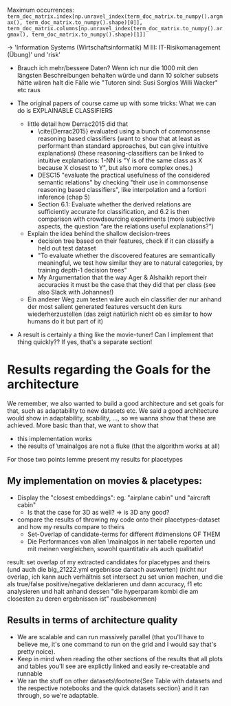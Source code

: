 
Maximum occurrences:
`term_doc_matrix.index[np.unravel_index(term_doc_matrix.to_numpy().argmax(), term_doc_matrix.to_numpy().shape)[0]], term_doc_matrix.columns[np.unravel_index(term_doc_matrix.to_numpy().argmax(), term_doc_matrix.to_numpy().shape)[1]]`

→ 'Information Systems (Wirtschaftsinformatik) M III: IT-Risikomanagement (Übung)' und 'risk'


* Brauch ich mehr/bessere Daten? Wenn ich nur die 1000 mit den längsten Beschreibungen behalten würde und dann 10 solcher subsets hätte wären halt die Fälle wie "Tutoren sind: Susi Sorglos Willi Wacker" etc raus



* The original papers of course came up with some tricks: What we can do is EXPLAINABLE CLASSIFIERS
	* little detail how Derrac2015 did that
		* \cite{Derrac2015} evaluated using a bunch of commonsense reasoning based classifiers (want to show that at least as performant than standard approaches, but can give intuitive explanations) (these reasoning-classifiers can be linked to intuitive explanations: 1-NN is "Y is of the same class as X because X closest to Y", but also more complex ones.) 
		* DESC15 "evaluate the practical usefulness of the considered semantic relations" by checking "their use in commonsense reasoning based classifiers", like interpolation and a fortiori inference (chap 5)
		* Section 6.1: Evaluate whether the derived relations are sufficiently accurate for classification, and 6.2 is then comparison with crowdsourcing experiments (more subjective aspects, the question “are the relations useful explanations?”)
	* Explain the idea behind the shallow decision-trees
		* decision tree based on their features, check if it can classify a held out test dataset
		* "To evaluate whether the discovered features are semantically meaningful, we test how similar they are to natural categories, by training depth-1 decision trees"
		* My Argumentation that the way Ager & Alshaikh report their accuracies it must be the case that they did that per class (see also Slack with Johannes!)
	* Ein anderer Weg zum testen wäre auch ein classifier der nur anhand der most salient generated features versucht den kurs wiederherzustellen (das zeigt natürlich nicht ob es similar to how humans do it but part of it)

* A result is certainly a thing like the movie-tuner! Can I implement that thing quickly?? If yes, that's a separate section!


# Results regarding the Goals for the architecture 

<!-- Eine meiner 2 research questions ja war "wie sieht eine gute architecture aus", so if the architecture is good and how it (and thus a good architecture) looks are results!! -->


We remember, we also wanted to build a good architecture and set goals for that, such as adaptability to new datasets etc.
We said a good architecture would show in adaptability, scability, ..., so we wanna show that these are achieved. 
More basic than that, we want to show that 

* this implementation works
* the results of \mainalgos are not a fluke (that the algorithm works at all)

For those two points lemme present my results for placetypes


## My implementation on movies & placetypes:

* Display the "closest embeddings": eg. "airplane cabin" und "aircraft cabin"
	* Is that the case for 3D as well? => is 3D any good?
* compare the results of throwing my code onto their placetypes-dataset and how my results compare to theirs 
	* Set-Overlap of candidate-terms for different #dimensions OF THEM
	* Die Performances von allen \mainalgos in ner tabelle reporten und mit meinen vergleichen, sowohl quantitativ als auch qualitativ!

result: set overlap of my extracted candidates for placetypes and theirs (und auch die big_21222.yml ergebnisse danach auswerten) (nicht nur overlap, ich kann auch verhältnis set intersect zu set union machen, und die als true/false positive/negative deklarieren und dann accuracy, f1 etc analysieren und halt anhand dessen "die hyperparam kombi die am closesten zu deren ergebnissen ist" rausbekommen)

## Results in terms of architecture quality

* We are scalable and can run massively parallel (that you'll have to believe me, it's one command to run on the grid and I would say that's pretty noice).
* Keep in mind when reading the other sections of the results that all plots and tables you'll see are explictly linked and easily re-creatable and runnable
* We ran the stuff on other datasets\footnote{See Table with datasets and the respective notebooks and the quick datasets section} and it ran through, so we're adaptable.
